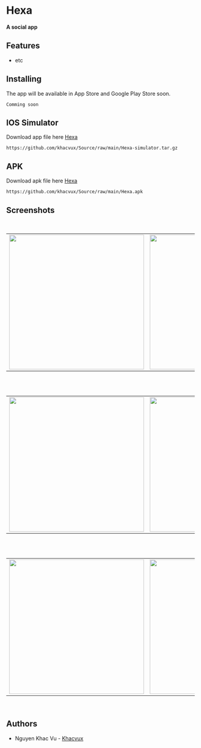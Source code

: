 # Hexa
**A social app**

## Features
* etc

## Installing
The app will be available in App Store and Google Play Store soon.
 ```
Comming soon
 ```

## IOS Simulator
Download app file here [Hexa](https://github.com/khacvux/Source/raw/main/Hexa-simulator.tar.gz)
```
https://github.com/khacvux/Source/raw/main/Hexa-simulator.tar.gz
```

## APK
Download apk file here [Hexa](https://github.com/khacvux/Source/raw/main/Hexa.apk)
```
https://github.com/khacvux/Source/raw/main/Hexa.apk
```

## Screenshots
</br>
<div align="center">
   <table align="center" border="0" >
  <tr>
    <td>
<img width="360"
src="https://user-images.githubusercontent.com/89198872/173567581-a908ff7c-2d52-4edc-bcbd-329b470349cd.png"/>
       <td><img width="360"
src="https://user-images.githubusercontent.com/89198872/173567716-017ecfa1-2ad9-4d53-82b0-7e41d18b6b29.png"/>
    </td>
     <td> <img width="360"
src="https://user-images.githubusercontent.com/89198872/173567790-1535b891-bddc-45eb-b4ef-49e879f518d8.png"/></td>
  </table>
  </div>
</br>

<div align="center">
  <table align="center" border="0" >
  <tr>
    <td> <img width="360"
src="https://user-images.githubusercontent.com/89198872/173567874-f92212f6-17eb-4662-9c25-3eacb27c7e70.png"/></td>
     <td> <img width="360"
src="https://user-images.githubusercontent.com/89198872/173567966-f11a821b-0e12-4835-8142-3fa4f3ec90a0.png"/></td>
     <td> <img width="360"
src="https://user-images.githubusercontent.com/89198872/173568057-d2a6d72a-9c4b-4d86-b1af-8a95b15ba1ad.png"/></td>
  </tr>
</table>
  </div>
</br>
<div align="center">
  <table align="center" border="0" >
  <tr>
    <td> <img width="360"
src="https://user-images.githubusercontent.com/89198872/173568164-4c8d6618-2d80-49fc-85d1-d145f164ce48.png"/></td>
    <td> <img width="360"
src="https://user-images.githubusercontent.com/89198872/173568214-59bf4087-b4bc-4777-8322-9af16f0a976b.png"/></td>
     <td> <img width="360"
src="https://user-images.githubusercontent.com/89198872/173568590-6fa07572-c3f5-433e-8f5c-840427420028.png"/></td>
  </tr>
</table>
  </div>
</br>



## Authors
* Nguyen Khac Vu - [Khacvux](https://github.com/khacvux)


